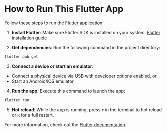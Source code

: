 # How to Run This Flutter App

Follow these steps to run the Flutter application:

1. **Install Flutter**: Make sure Flutter SDK is installed on your system. [Flutter installation guide](https://docs.flutter.dev/get-started/install)

2. **Get dependencies**: Run the following command in the project directory:
  ```bash
  flutter pub get
  ```

3. **Connect a device or start an emulator**: 
  - Connect a physical device via USB with developer options enabled, or
  - Start an Android/iOS emulator

4. **Run the app**: Execute this command to launch the app:
  ```bash
  flutter run
  ```

5. **Hot reload**: While the app is running, press `r` in the terminal to hot reload or `R` for a full restart.

For more information, check out the [Flutter documentation](https://docs.flutter.dev).